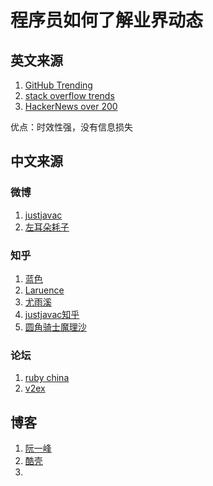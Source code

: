 # 程序员如何了解业界动态

## 英文来源

1. [GitHub Trending](https://github.com/trending?spoken_language_code=)
2. [stack overflow trends](https://insights.stackoverflow.com/trends?tags=r%2Cstatistics)
3. [HackerNews over 200](https://news.ycombinator.com/over?points=200)

优点：时效性强，没有信息损失

## 中文来源

### 微博

1. [justjavac](https://www.weibo.com/justjavac?is_all=1#1610801917543)
2. [左耳朵耗子](https://weibo.com/haoel?is_all=1)

### 知乎

1. [蓝色](https://www.zhihu.com/people/lan-se-52-30)
2. [Laruence](https://www.zhihu.com/people/laruence)
3. [尤雨溪](https://www.zhihu.com/people/evanyou)
4. [justjavac知乎](https://www.zhihu.com/people/justjavac.com)
5. [圆角骑士魔理沙](https://www.zhihu.com/people/marisa.moe)

### 论坛

1. [ruby china](https://ruby-china.org/topics/excellent)
2. [v2ex](https://www.v2ex.com/)

## 博客

1. [阮一峰](http://www.ruanyifeng.com/blog/)
2. [酷壳](https://coolshell.cn/)
3. 